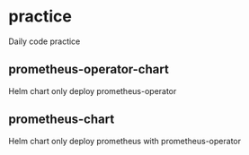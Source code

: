 # practice
Daily code practice

## prometheus-operator-chart

Helm chart only deploy prometheus-operator

## prometheus-chart

Helm chart only deploy prometheus with prometheus-operator
